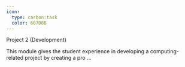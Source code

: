 ```yaml
---
icon:
  type: carbon:task
  color: 607D8B
---
```


Project 2 (Development)

This module gives the student experience in developing a computing-related project by creating a pro ... 
